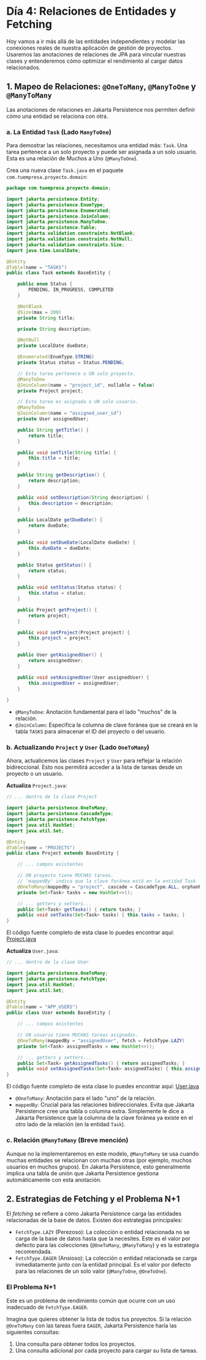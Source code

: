 # Día 4: Relaciones de Entidades y Fetching

Hoy vamos a ir más allá de las entidades independientes y modelar las conexiones reales de nuestra aplicación de gestión de proyectos. Usaremos las anotaciones de relaciones de JPA para vincular nuestras clases y entenderemos cómo optimizar el rendimiento al cargar datos relacionados.

## 1. Mapeo de Relaciones: `@OneToMany`, `@ManyToOne` y `@ManyToMany`

Las anotaciones de relaciones en Jakarta Persistence nos permiten definir cómo una entidad se relaciona con otra.

### a. La Entidad `Task` (Lado `ManyToOne`)

Para demostrar las relaciones, necesitamos una entidad más: `Task`. Una tarea pertenece a un solo proyecto y puede ser asignada a un solo usuario. Esta es una relación de Muchos a Uno (`@ManyToOne`).

Crea una nueva clase `Task.java` en el paquete `com.tuempresa.proyecto.domain`:

```java
package com.tuempresa.proyecto.domain;

import jakarta.persistence.Entity;
import jakarta.persistence.EnumType;
import jakarta.persistence.Enumerated;
import jakarta.persistence.JoinColumn;
import jakarta.persistence.ManyToOne;
import jakarta.persistence.Table;
import jakarta.validation.constraints.NotBlank;
import jakarta.validation.constraints.NotNull;
import jakarta.validation.constraints.Size;
import java.time.LocalDate;

@Entity
@Table(name = "TASKS")
public class Task extends BaseEntity {

    public enum Status {
        PENDING, IN_PROGRESS, COMPLETED
    }

    @NotBlank
    @Size(max = 200)
    private String title;

    private String description;

    @NotNull
    private LocalDate dueDate;

    @Enumerated(EnumType.STRING)
    private Status status = Status.PENDING;

    // Esta tarea pertenece a UN solo proyecto.
    @ManyToOne
    @JoinColumn(name = "project_id", nullable = false)
    private Project project;

    // Esta tarea es asignada a UN solo usuario.
    @ManyToOne
    @JoinColumn(name = "assigned_user_id")
    private User assignedUser;

    public String getTitle() {
        return title;
    }

    public void setTitle(String title) {
        this.title = title;
    }

    public String getDescription() {
        return description;
    }

    public void setDescription(String description) {
        this.description = description;
    }

    public LocalDate getDueDate() {
        return dueDate;
    }

    public void setDueDate(LocalDate dueDate) {
        this.dueDate = dueDate;
    }

    public Status getStatus() {
        return status;
    }

    public void setStatus(Status status) {
        this.status = status;
    }

    public Project getProject() {
        return project;
    }

    public void setProject(Project project) {
        this.project = project;
    }

    public User getAssignedUser() {
        return assignedUser;
    }

    public void setAssignedUser(User assignedUser) {
        this.assignedUser = assignedUser;
    }
 
}

```

- `@ManyToOne`: Anotación fundamental para el lado "muchos" de la relación.
- `@JoinColumn`: Especifica la columna de clave foránea que se creará en la tabla `TASKS` para almacenar el ID del proyecto o del usuario.

### b. Actualizando `Project` y `User` (Lado `OneToMany`)

Ahora, actualicemos las clases `Project` y `User` para reflejar la relación bidireccional. Esto nos permitirá acceder a la lista de tareas desde un proyecto o un usuario.

**Actualiza** `Project.java`:

```java
// ... dentro de la clase Project

import jakarta.persistence.OneToMany;
import jakarta.persistence.CascadeType;
import jakarta.persistence.FetchType;
import java.util.HashSet;
import java.util.Set;

@Entity
@Table(name = "PROJECTS")
public class Project extends BaseEntity {

    // ... campos existentes

    // UN proyecto tiene MUCHAS tareas.
    // 'mappedBy' indica que la clave foránea está en la entidad Task
    @OneToMany(mappedBy = "project", cascade = CascadeType.ALL, orphanRemoval = true, fetch = FetchType.LAZY)
    private Set<Task> tasks = new HashSet<>();

    // ... getters y setters...
    public Set<Task> getTasks() { return tasks; }
    public void setTasks(Set<Task> tasks) { this.tasks = tasks; }
}
```

El código fuente completo de esta clase lo puedes encontrar aquí: [Project.java](../source-code/dia-04/project-manager/src/main/java/com/tuempresa/proyecto/domain/Project.java)

**Actualiza** `User.java`:

```java
// ... dentro de la clase User

import jakarta.persistence.OneToMany;
import jakarta.persistence.FetchType;
import java.util.HashSet;
import java.util.Set;

@Entity
@Table(name = "APP_USERS")
public class User extends BaseEntity {

    // ... campos existentes

    // UN usuario tiene MUCHAS tareas asignadas.
    @OneToMany(mappedBy = "assignedUser", fetch = FetchType.LAZY)
    private Set<Task> assignedTasks = new HashSet<>();

    // ... getters y setters...
    public Set<Task> getAssignedTasks() { return assignedTasks; }
    public void setAssignedTasks(Set<Task> assignedTasks) { this.assignedTasks = assignedTasks; }
}
```

El código fuente completo de esta clase lo puedes encontrar aquí: [User.java](../source-code/dia-04/project-manager/src/main/java/com/tuempresa/proyecto/domain/User.java)

- `@OneToMany`: Anotación para el lado "uno" de la relación.
- `mappedBy`: Crucial para las relaciones bidireccionales. Evita que Jakarta Persistence cree una tabla o columna extra. Simplemente le dice a Jakarta Persistence que la columna de la clave foránea ya existe en el otro lado de la relación (en la entidad `Task`).

### c. Relación `@ManyToMany` (Breve mención)

Aunque no la implementaremos en este modelo, `@ManyToMany` se usa cuando muchas entidades se relacionan con muchas otras (por ejemplo, muchos usuarios en muchos grupos). En Jakarta Persistence, esto generalmente implica una tabla de unión que Jakarta Persistence gestiona automáticamente con esta anotación.

## 2. Estrategias de Fetching y el Problema N+1

El _fetching_ se refiere a cómo Jakarta Persistence carga las entidades relacionadas de la base de datos. Existen dos estrategias principales:

- `FetchType.LAZY` (Perezoso): La colección o entidad relacionada no se carga de la base de datos hasta que la necesites. Este es el valor por defecto para las colecciones (`@OneToMany`, `@ManyToMany`) y es la estrategia recomendada.
- `FetchType.EAGER` (Ansioso): La colección o entidad relacionada se carga inmediatamente junto con la entidad principal. Es el valor por defecto para las relaciones de un solo valor (`@ManyToOne`, `@OneToOne`).

### El Problema N+1

Este es un problema de rendimiento común que ocurre con un uso inadecuado de `FetchType.EAGER`.

Imagina que quieres obtener la lista de todos tus proyectos. Si la relación `@OneToMany` con las tareas fuera `EAGER`, Jakarta Persistence haría las siguientes consultas:

1. Una consulta para obtener todos los proyectos.
2. Una consulta adicional por cada proyecto para cargar su lista de tareas.

